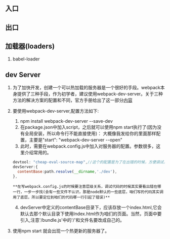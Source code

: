 ## 入口

## 出口

## 加载器(loaders)
1. babel-loader


## dev Server
1. 为了加快开发，创建一个可以热加载的服务器是一个很好的手段。webpack本身提供了三种手段，作为初学者，建议使用webpack-dev-server。关于三种方法的解决方案的配置和不同，官方手册给出了这一部分[内容](https://webpack.js.org/guides/development/)
2. 要使用webpack-dev-server,配置方法如下:
    1. npm install webpack-dev-server --save-dev
    2. 在package.json中加入script，之后就可以使用npm start执行了(因为没有全局安装，所以命令行不能直接使用)：
       大概像我发给你的里面那样配置，主要是"start": "webpack-dev-server --open"
    3. 此时，需要在webpack.config.js中加入对服务器的配置。参数很多，这里介绍常用的。

    ```js
    devtool: "cheap-eval-source-map",//这个的配置是为了在出错的时候，方便调试，因为我们的代码都被bundle到了一个js中，通过开启map，就可以定位到具体bundle前的代码，当然速度可能会慢一些
    devServer:{
      contentBase:path.resolve(__dirname,'./dev'),
    },
    ```
       **在写webpack.config.js的时候要注意层级关系，调试代码的时候其实要看出错在哪一行，一步一步找(会有一些文件不认识，那是node默认的一些底层，咱们写的代码其实调用了底层，所以要定位到咱们的代码哪一行引起了错误)**
    4. devServer中定义的contentBase目录下，应该存放一个index.html,它会默认去那个默认目录下使用Index.html作为咱们的页面。当然，页面中要引入<script src="/bundle.js"></script>,注意'/bundle.js'中的'/'和文件名要改成自己的。
3. 使用npm start 就会出现一个热更新的服务器了。
